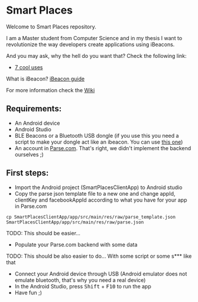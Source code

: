 Smart Places
======================

Welcome to Smart Places repository.

I am a Master student from Computer Science and in my thesis I want to revolutionize the way developers create applications using iBeacons.

And you may ask, why the hell do you want that?
Check the following link:
* [7 cool uses](http://www.infoworld.com/article/2606357/mobile-technology/160948-7-cool-uses-of-beacons-you-may-not-expect.html)

What is iBeacon?
[iBeacon guide](http://www.ibeacon.com/what-is-ibeacon-a-guide-to-beacons/)

For more information check the
[Wiki](https://github.com/samfcmc/master-thesis/wiki)

## Requirements:
* An Android device
* Android Studio
* BLE Beacons or a Bluetooth USB dongle (if you use this you need a script to make your dongle act like an ibeacon. You can use [this one](https://github.com/samfcmc/linux-ibeacon))
* An account in [Parse.com](https://parse.com/). That's right, we didn't implement the backend ourselves ;)

## First steps:
* Import the Android project (SmartPlacesClientApp) to Android studio
* Copy the parse json template file to a new one and change appId, clientKey and facebookAppId according to what you have for your app in Parse.com
```
cp SmartPlacesClientApp/app/src/main/res/raw/parse_template.json SmartPlacesClientApp/app/src/main/res/raw/parse.json
```

TODO: This should be easier...
* Populate your Parse.com backend with some data

TODO: This should be also easier to do... With some script or some s*** like that

* Connect your Android device through USB (Android emulator does not emulate bluetooth, that's why you need a real device)
* In the Android Studio, press <kbd>Shift</kbd> + <kbd>F10</kbd> to run the app
* Have fun ;)
